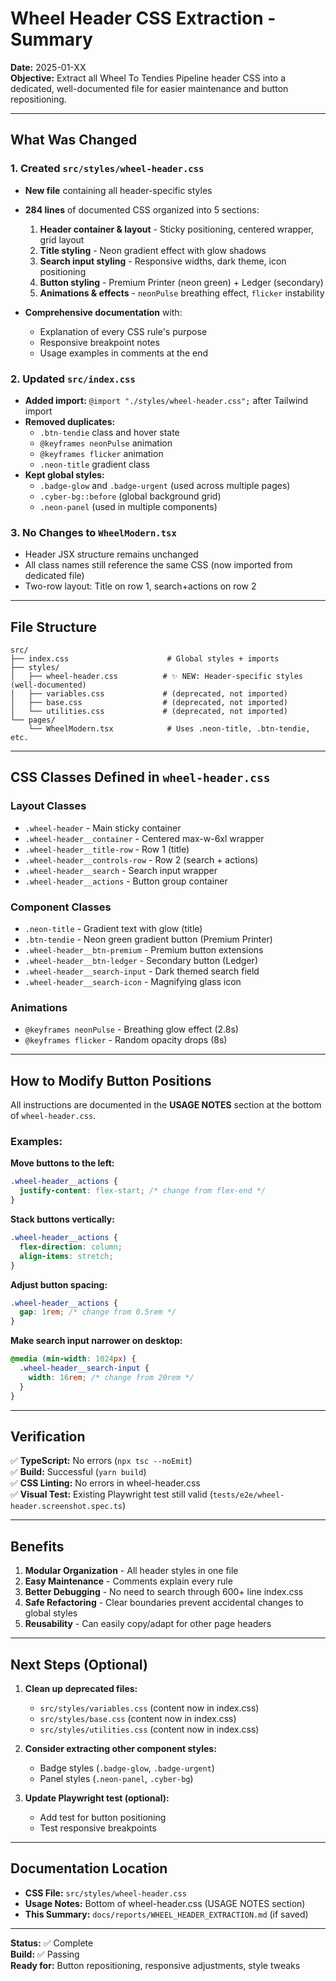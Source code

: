# Wheel Header CSS Extraction - Summary

**Date:** 2025-01-XX  
**Objective:** Extract all Wheel To Tendies Pipeline header CSS into a dedicated, well-documented file for easier maintenance and button repositioning.

---

## What Was Changed

### 1. Created `src/styles/wheel-header.css`

- **New file** containing all header-specific styles
- **284 lines** of documented CSS organized into 5 sections:
  1. **Header container & layout** - Sticky positioning, centered wrapper, grid layout
  2. **Title styling** - Neon gradient effect with glow shadows
  3. **Search input styling** - Responsive widths, dark theme, icon positioning
  4. **Button styling** - Premium Printer (neon green) + Ledger (secondary)
  5. **Animations & effects** - `neonPulse` breathing effect, `flicker` instability

- **Comprehensive documentation** with:
  - Explanation of every CSS rule's purpose
  - Responsive breakpoint notes
  - Usage examples in comments at the end

### 2. Updated `src/index.css`

- **Added import:** `@import "./styles/wheel-header.css";` after Tailwind import
- **Removed duplicates:**
  - `.btn-tendie` class and hover state
  - `@keyframes neonPulse` animation
  - `@keyframes flicker` animation
  - `.neon-title` gradient class
- **Kept global styles:**
  - `.badge-glow` and `.badge-urgent` (used across multiple pages)
  - `.cyber-bg::before` (global background grid)
  - `.neon-panel` (used in multiple components)

### 3. No Changes to `WheelModern.tsx`

- Header JSX structure remains unchanged
- All class names still reference the same CSS (now imported from dedicated file)
- Two-row layout: Title on row 1, search+actions on row 2

---

## File Structure

```
src/
├── index.css                      # Global styles + imports
├── styles/
│   ├── wheel-header.css          # ✨ NEW: Header-specific styles (well-documented)
│   ├── variables.css             # (deprecated, not imported)
│   ├── base.css                  # (deprecated, not imported)
│   └── utilities.css             # (deprecated, not imported)
└── pages/
    └── WheelModern.tsx            # Uses .neon-title, .btn-tendie, etc.
```

---

## CSS Classes Defined in `wheel-header.css`

### Layout Classes

- `.wheel-header` - Main sticky container
- `.wheel-header__container` - Centered max-w-6xl wrapper
- `.wheel-header__title-row` - Row 1 (title)
- `.wheel-header__controls-row` - Row 2 (search + actions)
- `.wheel-header__search` - Search input wrapper
- `.wheel-header__actions` - Button group container

### Component Classes

- `.neon-title` - Gradient text with glow (title)
- `.btn-tendie` - Neon green gradient button (Premium Printer)
- `.wheel-header__btn-premium` - Premium button extensions
- `.wheel-header__btn-ledger` - Secondary button (Ledger)
- `.wheel-header__search-input` - Dark themed search field
- `.wheel-header__search-icon` - Magnifying glass icon

### Animations

- `@keyframes neonPulse` - Breathing glow effect (2.8s)
- `@keyframes flicker` - Random opacity drops (8s)

---

## How to Modify Button Positions

All instructions are documented in the **USAGE NOTES** section at the bottom of `wheel-header.css`.

### Examples:

**Move buttons to the left:**

```css
.wheel-header__actions {
  justify-content: flex-start; /* change from flex-end */
}
```

**Stack buttons vertically:**

```css
.wheel-header__actions {
  flex-direction: column;
  align-items: stretch;
}
```

**Adjust button spacing:**

```css
.wheel-header__actions {
  gap: 1rem; /* change from 0.5rem */
}
```

**Make search input narrower on desktop:**

```css
@media (min-width: 1024px) {
  .wheel-header__search-input {
    width: 16rem; /* change from 20rem */
  }
}
```

---

## Verification

✅ **TypeScript:** No errors (`npx tsc --noEmit`)  
✅ **Build:** Successful (`yarn build`)  
✅ **CSS Linting:** No errors in wheel-header.css  
✅ **Visual Test:** Existing Playwright test still valid (`tests/e2e/wheel-header.screenshot.spec.ts`)

---

## Benefits

1. **Modular Organization** - All header styles in one file
2. **Easy Maintenance** - Comments explain every rule
3. **Better Debugging** - No need to search through 600+ line index.css
4. **Safe Refactoring** - Clear boundaries prevent accidental changes to global styles
5. **Reusability** - Can easily copy/adapt for other page headers

---

## Next Steps (Optional)

1. **Clean up deprecated files:**
   - `src/styles/variables.css` (content now in index.css)
   - `src/styles/base.css` (content now in index.css)
   - `src/styles/utilities.css` (content now in index.css)

2. **Consider extracting other component styles:**
   - Badge styles (`.badge-glow`, `.badge-urgent`)
   - Panel styles (`.neon-panel`, `.cyber-bg`)

3. **Update Playwright test (optional):**
   - Add test for button positioning
   - Test responsive breakpoints

---

## Documentation Location

- **CSS File:** `src/styles/wheel-header.css`
- **Usage Notes:** Bottom of wheel-header.css (USAGE NOTES section)
- **This Summary:** `docs/reports/WHEEL_HEADER_EXTRACTION.md` (if saved)

---

**Status:** ✅ Complete  
**Build:** ✅ Passing  
**Ready for:** Button repositioning, responsive adjustments, style tweaks
